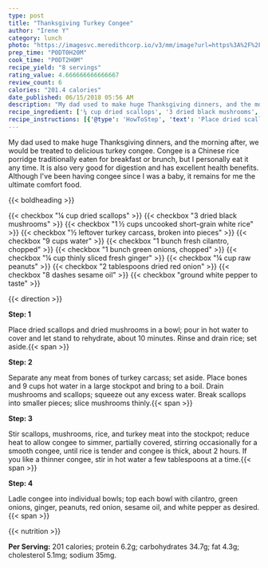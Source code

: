```yaml
---
type: post
title: "Thanksgiving Turkey Congee"
author: "Irene Y"
category: lunch
photo: "https://imagesvc.meredithcorp.io/v3/mm/image?url=https%3A%2F%2Fimages.media-allrecipes.com%2Fuserphotos%2F2847708.jpg"
prep_time: "P0DT0H20M"
cook_time: "P0DT2H0M"
recipe_yield: "8 servings"
rating_value: 4.666666666666667
review_count: 6
calories: "201.4 calories"
date_published: 06/15/2018 05:56 AM
description: "My dad used to make huge Thanksgiving dinners, and the morning after, we would be treated to delicious turkey congee. Congee is a Chinese rice porridge traditionally eaten for breakfast or brunch, but I personally eat it any time. It is also very good for digestion and has excellent health benefits. Although I've been having congee since I was a baby, it remains for me the ultimate comfort food."
recipe_ingredient: ['¼ cup dried scallops', '3 dried black mushrooms', '1\u2009½ cups uncooked short-grain white rice', '½ leftover turkey carcass, broken into pieces', '9 cups water', '1 bunch fresh cilantro, chopped', '1 bunch green onions, chopped', '¼ cup thinly sliced fresh ginger', '¼ cup raw peanuts', '2 tablespoons dried red onion', '8 dashes sesame oil', 'ground white pepper to taste']
recipe_instructions: [{'@type': 'HowToStep', 'text': 'Place dried scallops and dried mushrooms in a bowl; pour in hot water to cover and let stand to rehydrate, about 10 minutes. Rinse and drain rice; set aside.\n'}, {'@type': 'HowToStep', 'text': 'Separate any meat from bones of turkey carcass; set aside. Place bones and 9 cups hot water in a large stockpot and bring to a boil. Drain mushrooms and scallops; squeeze out any excess water. Break scallops into smaller pieces; slice mushrooms thinly.\n'}, {'@type': 'HowToStep', 'text': 'Stir scallops, mushrooms, rice, and turkey meat into the stockpot; reduce heat to allow congee to simmer, partially covered, stirring occasionally for a smooth congee, until rice is tender and congee is thick, about 2 hours. If you like a thinner congee, stir in hot water a few tablespoons at a time.\n'}, {'@type': 'HowToStep', 'text': 'Ladle congee into individual bowls; top each bowl with cilantro, green onions, ginger, peanuts, red onion, sesame oil, and white pepper as desired.\n'}]
---
```


My dad used to make huge Thanksgiving dinners, and the morning after, we would be treated to delicious turkey congee. Congee is a Chinese rice porridge traditionally eaten for breakfast or brunch, but I personally eat it any time. It is also very good for digestion and has excellent health benefits. Although I've been having congee since I was a baby, it remains for me the ultimate comfort food. 

{{< boldheading >}}

{{< checkbox "¼ cup dried scallops" >}}
{{< checkbox "3  dried black mushrooms" >}}
{{< checkbox "1 ½ cups uncooked short-grain white rice" >}}
{{< checkbox "½  leftover turkey carcass, broken into pieces" >}}
{{< checkbox "9 cups water" >}}
{{< checkbox "1 bunch fresh cilantro, chopped" >}}
{{< checkbox "1 bunch green onions, chopped" >}}
{{< checkbox "¼ cup thinly sliced fresh ginger" >}}
{{< checkbox "¼ cup raw peanuts" >}}
{{< checkbox "2 tablespoons dried red onion" >}}
{{< checkbox "8 dashes sesame oil" >}}
{{< checkbox "ground white pepper to taste" >}}


{{< direction >}}

**Step: 1**

Place dried scallops and dried mushrooms in a bowl; pour in hot water to cover and let stand to rehydrate, about 10 minutes. Rinse and drain rice; set aside.{{< span >}}

**Step: 2**

Separate any meat from bones of turkey carcass; set aside. Place bones and 9 cups hot water in a large stockpot and bring to a boil. Drain mushrooms and scallops; squeeze out any excess water. Break scallops into smaller pieces; slice mushrooms thinly.{{< span >}}

**Step: 3**

Stir scallops, mushrooms, rice, and turkey meat into the stockpot; reduce heat to allow congee to simmer, partially covered, stirring occasionally for a smooth congee, until rice is tender and congee is thick, about 2 hours. If you like a thinner congee, stir in hot water a few tablespoons at a time.{{< span >}}

**Step: 4**

Ladle congee into individual bowls; top each bowl with cilantro, green onions, ginger, peanuts, red onion, sesame oil, and white pepper as desired.{{< span >}}

{{< nutrition >}}

**Per Serving:** 201 calories; protein 6.2g; carbohydrates 34.7g; fat 4.3g; cholesterol 5.1mg; sodium 35mg.